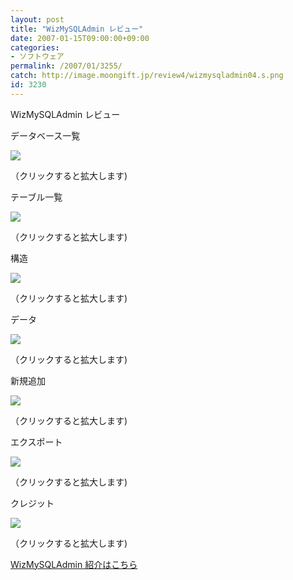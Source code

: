 ```yaml
---
layout: post
title: "WizMySQLAdmin レビュー"
date: 2007-01-15T09:00:00+09:00
categories:
- ソフトウェア
permalink: /2007/01/3255/
catch: http://image.moongift.jp/review4/wizmysqladmin04.s.png
id: 3230
---
```

WizMySQLAdmin レビュー  
<!--more-->

データベース一覧

  

  

[![](http://image.moongift.jp/review4/wizmysqladmin01.s.png)](http://image.moongift.jp/review4/wizmysqladmin01.png)  
  
（クリックすると拡大します)

  

テーブル一覧

  

[![](http://image.moongift.jp/review4/wizmysqladmin02.s.png)](http://image.moongift.jp/review4/wizmysqladmin02.png)  
  
（クリックすると拡大します)

  

構造

  

[![](http://image.moongift.jp/review4/wizmysqladmin03.s.png)](http://image.moongift.jp/review4/wizmysqladmin03.png)  
  
（クリックすると拡大します)

  

データ

  

[![](http://image.moongift.jp/review4/wizmysqladmin04.s.png)](http://image.moongift.jp/review4/wizmysqladmin04.png)  
  
（クリックすると拡大します)

  

新規追加

  

[![](http://image.moongift.jp/review4/wizmysqladmin05.s.png)](http://image.moongift.jp/review4/wizmysqladmin05.png)  
  
（クリックすると拡大します)

  

エクスポート

  

[![](http://image.moongift.jp/review4/wizmysqladmin06.s.png)](http://image.moongift.jp/review4/wizmysqladmin06.png)  
  
（クリックすると拡大します)

  

クレジット

  

[![](http://image.moongift.jp/review4/wizmysqladmin07.s.png)](http://image.moongift.jp/review4/wizmysqladmin07.png)  
  
（クリックすると拡大します)

  

[WizMySQLAdmin 紹介はこちら](http://oss.moongift.jp/intro/i-3242.html)

